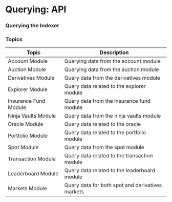 # Querying: API

### Querying the Indexer

### Topics

| Topic                 | Description                                      |
| --------------------- | ------------------------------------------------ |
| Account Module        | Querying data from the account module            |
| Auction Module        | Querying data from the auction module            |
| Derivatives Module    | Query data from the derivatives module           |
| Explorer Module       | Query data related to the explorer module        |
| Insurance Fund Module | Query data from the insurance fund module        |
| Ninja Vaults Module   | Query data from the ninja vaults module          |
| Oracle Module         | Query data related to the oracle                 |
| Portfolio Module      | Query data related to the portfolio module       |
| Spot Module           | Query data from the spot module                  |
| Transaction Module    | Query data related to the transaction module     |
| Leaderboard Module    | Query data related to the leaderboard module     |
| Markets Module        | Query data for both spot and derivatives markets |
